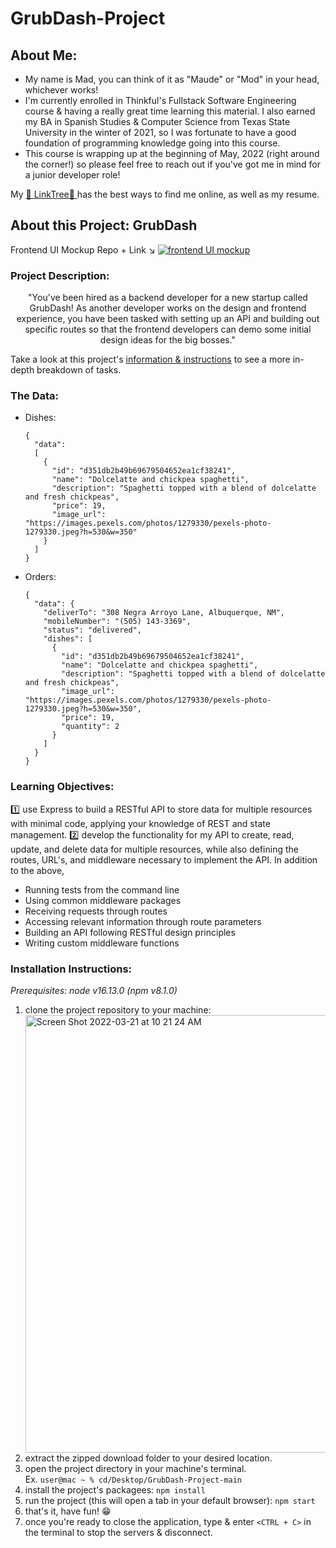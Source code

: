 # GrubDash-Project
## About Me:
- My name is Mad, you can think of it as "Maude" or "Mod" in your head, whichever works!
- I'm currently enrolled in Thinkful's Fullstack Software Engineering course & having a really great time learning this material. I also earned my BA in Spanish Studies & Computer Science from Texas State University in the winter of 2021, so I was fortunate to have a good foundation of programming knowledge going into this course. 
- This course is wrapping up at the beginning of May, 2022 (right around the corner!) so please feel free to reach out if you've got me in mind for a junior developer role! 

My [🌲 LinkTree🌲 ](https://linktr.ee/madgodinez) has the best ways to find me online, as well as my resume. 

## About this Project: GrubDash
Frontend UI Mockup Repo + Link ↘️
<a href="https://github.com/Thinkful-Ed/starter-grub-dash-front-end">
  <img src="https://s3.us-west-2.amazonaws.com/secure.notion-static.com/d7eb3755-f038-463d-bf97-cc854a87c237/Untitled.png?X-Amz-Algorithm=AWS4-HMAC-SHA256&X-Amz-Content-Sha256=UNSIGNED-PAYLOAD&X-Amz-Credential=AKIAT73L2G45EIPT3X45%2F20220328%2Fus-west-2%2Fs3%2Faws4_request&X-Amz-Date=20220328T210655Z&X-Amz-Expires=86400&X-Amz-Signature=b5a04de9fc9e817dd4d41eea937eb14de12732dba6c744fa9784edc1520b9c0a&X-Amz-SignedHeaders=host&response-content-disposition=filename%20%3D%22Untitled.png%22&x-id=GetObject" alt="frontend UI mockup" />
</a>

### Project Description: 
<p align="center">
"You've been hired as a backend developer for a new startup called GrubDash! As another developer works on the design and frontend experience, you have been tasked with setting up an API and building out specific routes so that the frontend developers can demo some initial design ideas for the big bosses."
</p>

Take a look at this project's [information & instructions](https://github.com/mad-godinez/GrubDash-Project/blob/main/instructions.md#input-validation) to see a more in-depth breakdown of tasks. 

### The Data:
- Dishes:
  ```
  {
    "data": 
    [
      {
        "id": "d351db2b49b69679504652ea1cf38241",
        "name": "Dolcelatte and chickpea spaghetti",
        "description": "Spaghetti topped with a blend of dolcelatte and fresh chickpeas",
        "price": 19,
        "image_url": "https://images.pexels.com/photos/1279330/pexels-photo-1279330.jpeg?h=530&w=350"
      }
    ]
  }
  ```
- Orders:
  ```
  {
    "data": {
      "deliverTo": "308 Negra Arroyo Lane, Albuquerque, NM",
      "mobileNumber": "(505) 143-3369",
      "status": "delivered",
      "dishes": [
        {
          "id": "d351db2b49b69679504652ea1cf38241",
          "name": "Dolcelatte and chickpea spaghetti",
          "description": "Spaghetti topped with a blend of dolcelatte and fresh chickpeas",
          "image_url": "https://images.pexels.com/photos/1279330/pexels-photo-1279330.jpeg?h=530&w=350",
          "price": 19,
          "quantity": 2
        }
      ]
    }
  }
  ```
### Learning Objectives:
1️⃣ use Express to build a RESTful API to store data for multiple resources with minimal code, applying your knowledge of REST and state management.
2️⃣ develop the functionality for my API to create, read, update, and delete data for multiple resources, while also defining the routes, URL's, and middleware necessary to implement the API.
In addition to the above, 
  - Running tests from the command line
  - Using common middleware packages
  - Receiving requests through routes
  - Accessing relevant information through route parameters
  - Building an API following RESTful design principles
  - Writing custom middleware functions

### Installation Instructions:
*Prerequisites: node v16.13.0 (npm v8.1.0)*
1. clone the project repository to your machine:
    <img width="700" height="auto" alt="Screen Shot 2022-03-21 at 10 21 24 AM" src="https://user-images.githubusercontent.com/93545744/159300878-515dde19-8f22-4521-8b7f-5ecb5eb27e47.png" align="center">
2. extract the zipped download folder to your desired location.
3. open the project directory in your machine's terminal. <br> Ex. `user@mac ~ % cd/Desktop/GrubDash-Project-main`
4. install the project's packagees: `npm install`
5. run the project (this will open a tab in your default browser): `npm start`
6. that's it, have fun! 😁
7. once you're ready to close the application, type & enter `<CTRL + C>` in the terminal to stop the servers & disconnect.
